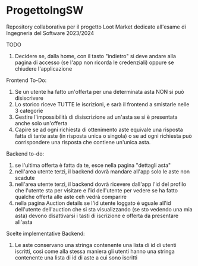 # ProgettoIngSW
Repository collaborativa per il progetto Loot Market dedicato all'esame di Ingegneria del Software 2023/2024


TODO
1) Decidere se, dalla home, con il tasto "indietro" si deve andare alla pagina di accesso (se l'app non ricorda le credenziali) oppure se chiudere l'applicazione

Frontend To-Do:
1) Se un utente ha fatto un'offerta per una determinata asta NON si può disiscrivere
2) Lo storico riceve TUTTE le iscrizioni, e sarà il frontend a smistarle nelle 3 categorie
3) Gestire l'impossibilità di disiscrizione ad un'asta se si è presentata anche solo un'offerta
4) Capire se ad ogni richiesta di ottenimento aste equivale una risposta fatta di tante aste (in risposta unica o singola) o se ad ogni richiesta può corrispondere una risposta che contiene un'unica asta.

Backend to-do:
1) se l'ultima offerta è fatta da te, esce nella pagina "dettagli asta"
2) nell'area utente terzi, il backend dovrà mandare all'app solo le aste non scadute
3) nell'area utente terzi, il backend dovrà ricevere dall'app l'id del profilo che l'utente sta per visitare e l'id dell'utente per vedere se ha fatto qualche offerta alle aste ceh vedrà comparire
4) nella pagina Auction details se l'id utente loggato è uguale all'id dell'utente dell'auction che si sta visualizzando (se sto vedendo una mia asta) devono disattivarsi i tasti di iscrizione e offerta da presentare all'asta

Scelte implementative Backend:
1) Le aste conservano una stringa contenente una lista di id di utenti iscritti, così come alla stessa maniera gli utenti hanno una stringa contenente una lista di id di aste a cui sono iscritti
